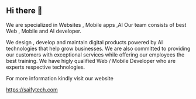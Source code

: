 ## Hi there 👋

<!--

**Here are some ideas to get you started:**

🙋‍♀️ A short introduction - what is your organization all about?
🌈 Contribution guidelines - how can the community get involved?
👩‍💻 Useful resources - where can the community find your docs? Is there anything else the community should know?
🍿 Fun facts - what does your team eat for breakfast?
🧙 Remember, you can do mighty things with the power of [Markdown](https://docs.github.com/github/writing-on-github/getting-started-with-writing-and-formatting-on-github/basic-writing-and-formatting-syntax)
-->
We are specialized in Websites , Mobile apps ,AI
Our team consists of best Web , Mobile and AI developer.

We design , develop and maintain digital products powered by AI technologies that help grow businesses.
We are also committed to providing our customers with exceptional services while offering our employees the best training. 
We have higly qualified Web / Mobile Developer who are experts respective technologies.

For more information kindly visit our website 

https://saifytech.com

